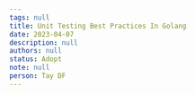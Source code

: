 ```yaml
---
tags: null
title: Unit Testing Best Practices In Golang
date: 2023-04-07
description: null
authors: null
status: Adopt
note: null
person: Tay DF
---
```


